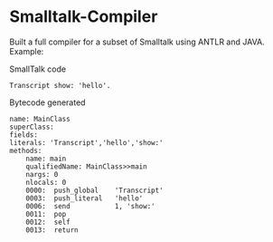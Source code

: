 # Smalltalk-Compiler
Built a full compiler for a subset of Smalltalk using ANTLR and JAVA.
Example:

SmallTalk code 
```
Transcript show: 'hello'.
```
Bytecode generated
```
name: MainClass
superClass: 
fields: 
literals: 'Transcript','hello','show:'
methods:
    name: main
    qualifiedName: MainClass>>main
    nargs: 0
    nlocals: 0
    0000:  push_global    'Transcript'
    0003:  push_literal   'hello'
    0006:  send           1, 'show:'
    0011:  pop              
    0012:  self             
    0013:  return           
```
